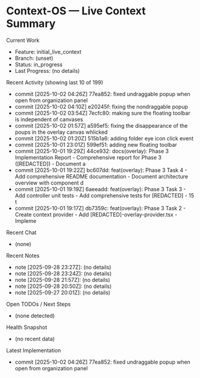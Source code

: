 # Context-OS — Live Context Summary

Current Work
- Feature: initial_live_context
- Branch: (unset)
- Status: in_progress
- Last Progress: (no details)

Recent Activity (showing last 10 of 199)
- commit [2025-10-02 04:26Z] 77ea852: fixed undraggable popup when open from organization panel
- commit [2025-10-02 04:10Z] e20245f: fixing the nondraggable popup
- commit [2025-10-02 03:54Z] 7ecfc80: making sure the floating toolbar is independent of canvases
- commit [2025-10-02 01:57Z] a595ef5: fixing the disappearance of the poups in the overlay canvas whlicked
- commit [2025-10-02 01:20Z] 515b1a6: adding folder eye icon click event
- commit [2025-10-01 23:01Z] 599ef51: adding new floating toolbar
- commit [2025-10-01 19:29Z] 44ce932: docs(overlay): Phase 3 Implementation Report - Comprehensive report for Phase 3 ([REDACTED]) - Document a
- commit [2025-10-01 19:22Z] bc607dd: feat(overlay): Phase 3 Task 4 - Add comprehensive README documentation - Document architecture overview with component d
- commit [2025-10-01 19:19Z] 6aeeadd: feat(overlay): Phase 3 Task 3 - Add controller unit tests - Add comprehensive tests for [REDACTED] - 15 t
- commit [2025-10-01 19:17Z] db7359c: feat(overlay): Phase 3 Task 2 - Create context provider - Add [REDACTED]-overlay-provider.tsx - Impleme

Recent Chat
- (none)

Recent Notes
- note [2025-09-28 23:27Z]: (no details)
- note [2025-09-28 23:24Z]: (no details)
- note [2025-09-28 21:57Z]: (no details)
- note [2025-09-28 20:50Z]: (no details)
- note [2025-09-27 20:01Z]: (no details)

Open TODOs / Next Steps
- (none detected)

Health Snapshot
- (no recent data)

Latest Implementation
- commit [2025-10-02 04:26Z] 77ea852: fixed undraggable popup when open from organization panel
